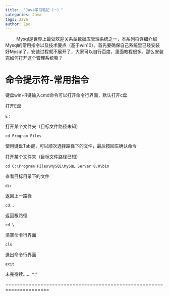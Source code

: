 ```yaml
---
title:  "Java学习笔记（一）"
categories: Java
tags: Java
author: Zpc
---
```



&ensp;&ensp;&ensp;&ensp;&ensp;Mysql是世界上最受欢迎关系型数据库管理系统之一，本系列将详细介绍Mysql的常用指令以及技术要点（基于win10）。首先要确保自己系统里已经安装好Mysql了。安装过程就不展开了，大家可以自行百度，里面教程很多。那么安装完如何打开这个管理系统嘞？
<br>

# 命令提示符-常用指令

键盘win+R键输入cmd命令可以打开命令行界面，默认打开c盘

打开E盘
```shell
E：
```

打开某个文件夹（目标文件路径未知）
```shell
cd Program Files
```
使用键盘Tab键，可以顺次选择路径下的文件，最后按回车确认命令

打开某个文件夹（目标文件路径已知）
```shell
cd C:\Program Files\MySQL\MySQL Server 8.0\bin
```

查看目标目录下的文件
```shell
dir
```

返回上一路径
```shell
cd..
```

返回根路径
```shell
cd \
```

清空命令行界面
```shell
cls
```

退出命令行界面
```shell
exit
```



未完待续...... ^_^


=====================================================================
